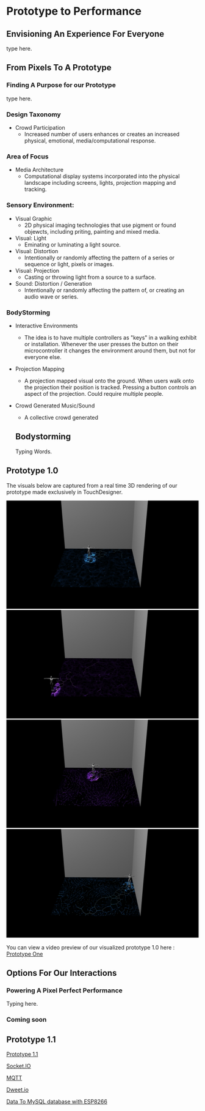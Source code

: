 # Prototype to Performance
## Envisioning An Experience For Everyone
 type here.
 
## From Pixels To A Prototype
### Finding A Purpose for our Prototype
 type here.
 
### Design Taxonomy
  * Crowd Participation
    * Increased number of users enhances or creates an increased physical, emotional, media/computational response.  
       
### Area of Focus
  * Media Architecture
    * Computational display systems incorporated into the physical landscape including screens, lights, projection mapping and tracking.
    
### Sensory Environment:
  * Visual Graphic
    * 2D physical imaging technologies that use pigment or found objewcts, including priting, painting and mixed media.  
  * Visual: Light
    * Eminating or luminating a light source.
  * Visual: Distortion
    * Intentionally or randomly affecting the pattern of a series or sequence or light, pixels or images.  
  * Visual: Projection
    * Casting or throwing light from a source to a surface.  
  * Sound: Distortion / Generation 
    * Intentionally or randomly affecting the pattern of, or creating an audio wave or series.  
    
### BodyStorming
  * Interactive Environments
    * The idea is to have multiple controllers as "keys" in a walking exhibit or installation.  Whenever the user presses the button on their microcontroller it changes the environment around them, but not for everyone else.  
  * Projection Mapping
    * A projection mapped visual onto the ground.  When users walk onto the projection their position is tracked.  Pressing a button controls an aspect of the projection.  Could require multiple people.  
  * Crowd Generated Music/Sound
    * A collective crowd generated 
    
    ## Bodystorming
    
    Typing Words.
    
## Prototype 1.0

The visuals below are captured from a real time 3D rendering of our prototype made exclusively in TouchDesigner.  

![ImageOne](images/TDMovieOut.0.jpg)
![ImageTwo](images/TDMovieOut.1.jpg)
![ImageThree](images/TDMovieOut.2.jpg)
![ImageFour](images/TDMovieOut.3.jpg)

You can view a video preview of our visualized prototype 1.0 here : [Prototype One](https://www.youtube.com/watch?v=RlnMgWQJlpA&feature=youtu.be)

## Options For Our Interactions
### Powering A Pixel Perfect Performance 

Typing here.

### Coming soon
## Prototype 1.1
[Prototype 1.1](https://www.youtube.com/watch?v=__j6FiRErwo&feature=youtu.be)

[Socket.IO](https://socket.io/)

[MQTT](https://mqtt.org/)

[Dweet.io](https://mqtt.org/)

[Data To MySQL database with ESP8266](https://theiotprojects.com/insert-data-into-mysql-database-with-esp8266/) 
